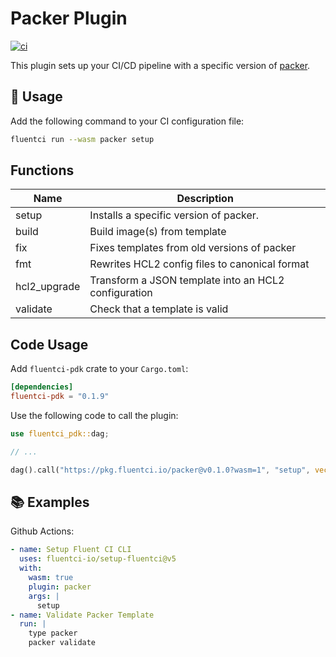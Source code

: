 # Packer Plugin

[![ci](https://github.com/fluentci-io/packer-plugin/actions/workflows/ci.yml/badge.svg)](https://github.com/fluentci-io/packer-plugin/actions/workflows/ci.yml)

This plugin sets up your CI/CD pipeline with a specific version of [packer](https://www.packer.io/).

## 🚀 Usage

Add the following command to your CI configuration file:

```bash
fluentci run --wasm packer setup
```

## Functions

| Name         | Description                                          |
| ------------ | ---------------------------------------------------- |
| setup        | Installs a specific version of packer.               |
| build        | Build image(s) from template                         |
| fix          | Fixes templates from old versions of packer          |
| fmt          | Rewrites HCL2 config files to canonical format       |
| hcl2_upgrade | Transform a JSON template into an HCL2 configuration |
| validate     | Check that a template is valid                       |

## Code Usage

Add `fluentci-pdk` crate to your `Cargo.toml`:

```toml
[dependencies]
fluentci-pdk = "0.1.9"
```

Use the following code to call the plugin:

```rust
use fluentci_pdk::dag;

// ...

dag().call("https://pkg.fluentci.io/packer@v0.1.0?wasm=1", "setup", vec!["latest"])?;
```

## 📚 Examples

Github Actions:

```yaml
- name: Setup Fluent CI CLI
  uses: fluentci-io/setup-fluentci@v5
  with:
    wasm: true
    plugin: packer
    args: |
      setup
- name: Validate Packer Template
  run: |
    type packer
    packer validate
```
